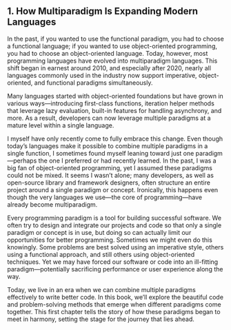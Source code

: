 ## 1. How Multiparadigm Is Expanding Modern Languages

In the past, if you wanted to use the functional paradigm, you had to choose a functional language; if you wanted to use object-oriented programming, you had to choose an object-oriented language. Today, however, most programming languages have evolved into multiparadigm languages. This shift began in earnest around 2010, and especially after 2020, nearly all languages commonly used in the industry now support imperative, object-oriented, and functional paradigms simultaneously.

Many languages started with object-oriented foundations but have grown in various ways—introducing first-class functions, iteration helper methods that leverage lazy evaluation, built-in features for handling asynchrony, and more. As a result, developers can now leverage multiple paradigms at a mature level within a single language.

I myself have only recently come to fully embrace this change. Even though today’s languages make it possible to combine multiple paradigms in a single function, I sometimes found myself leaning toward just one paradigm—perhaps the one I preferred or had recently learned. In the past, I was a big fan of object-oriented programming, yet I assumed these paradigms could not be mixed. It seems I wasn’t alone; many developers, as well as open-source library and framework designers, often structure an entire project around a single paradigm or concept. Ironically, this happens even though the very languages we use—the core of programming—have already become multiparadigm.

Every programming paradigm is a tool for building successful software. We often try to design and integrate our projects and code so that only a single paradigm or concept is in use, but doing so can actually limit our opportunities for better programming. Sometimes we might even do this knowingly. Some problems are best solved using an imperative style, others using a functional approach, and still others using object-oriented techniques. Yet we may have forced our software or code into an ill-fitting paradigm—potentially sacrificing performance or user experience along the way.

Today, we live in an era when we can combine multiple paradigms effectively to write better code. In this book, we’ll explore the beautiful code and problem-solving methods that emerge when different paradigms come together. This first chapter tells the story of how these paradigms began to meet in harmony, setting the stage for the journey that lies ahead.

